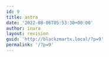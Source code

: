 ```yaml
---
id: 9
title: astra
date: '2022-08-06T05:53:30+00:00'
author: inura
layout: revision
guid: 'http://blackzmartx.local/?p=9'
permalink: '/?p=9'
---
```


